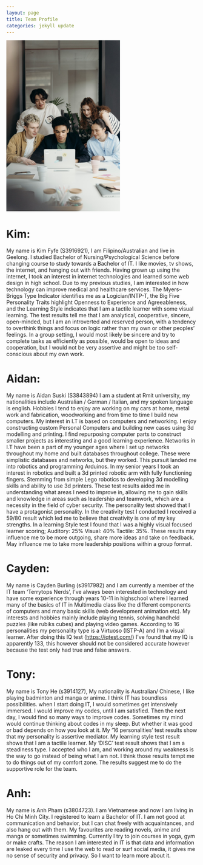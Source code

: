 ```yaml
---
layout: page
title: Team Profile
categories: jekyll update
---
```



<img src="pic/group1.jpg" width="300px">


# Kim:
My name is Kim Fyfe (S3916921), I am Filipino/Australian and live in Geelong. I studied Bachelor of Nursing/Psychological Science before changing course to study towards a Bachelor of IT. I like movies, tv shows, the internet, and hanging out with friends. Having grown up using the internet, I took an interest in internet technologies and learned some web design in high school. Due to my previous studies, I am interested in how technology can improve medical and healthcare services.
The Myers–Briggs Type Indicator identifies me as a Logician/INTP-T, the Big Five Personality Traits highlight Openness to Experience and Agreeableness, and the Learning Style indicates that I am a tactile learner with some visual learning. The test results tell me that I am analytical, cooperative, sincere, open-minded, but I am an introverted and reserved person, with a tendency to overthink things and focus on logic rather than my own or other peoples’ feelings. In a group setting, I would most likely be sincere and try to complete tasks as efficiently as possible, would be open to ideas and cooperation, but I would not be very assertive and might be too self-conscious about my own work.

# Aidan:
My name is Aidan Suski (S3843894) I am a student at Rmit university, my nationalities include Australian / German / Italian, and my spoken language is english. Hobbies I tend to enjoy are working on my cars at home, metal work and fabrication, woodworking and from time to time I build new computers. My interest in I.T is based on computers and networking. I enjoy constructing custom Personal Computers and building new cases using 3d modelling and printing. I find repurposing computer parts to construct smaller projects as interesting and a good learning experience. Networks in I.T have been a part of my younger ages where I set up networks throughout my home and built databases throughout college. These were simplistic databases and networks, but they worked. This pursuit landed me into robotics and programming Arduinos. In my senior years I took an interest in robotics and built a 3d printed robotic arm with fully functioning fingers. Stemming from simple Lego robotics to developing 3d modelling skills and ability to use 3d printers. These test results aided me in understanding what areas I need to improve in, allowing me to gain skills and knowledge in areas such as leadership and teamwork, which are a necessity in the field of cyber security.  The personality test showed that I have a protagonist personality. In the creativity test I conducted I received a 59/80 result which led me to believe that creativity is one of my key strengths. In a learning Style test I found that I was a highly visual focused learner scoring; Auditory: 25% Visual: 40% Tactile: 35%. These results may influence me to be more outgoing, share more ideas and take on feedback. May influence me to take more leadership positions within a group format.

# Cayden:
My name is Cayden Burling (s3917982) and I am currently a member of the IT team ‘Terrytops Nerds’, I’ve always been interested in technology and have some experience through years 10-11 in highschool where I learned many of the basics of IT in Multimedia class like the different components of computers and many basic skills (web development animation etc). My interests and hobbies mainly include playing tennis, solving handheld puzzles (like rubiks cubes) and playing video games. According to 16 personalities my personality type is a Virtuoso (ISTP-A) and I’m a visual learner. After doing this IQ test (https://iqtest.com/) I’ve found that my IQ is apparently 133, this however should not be considered accurate however because the test only had true and false answers.

# Tony:
My name is Tony He (s3914127), My nationality is Australian/ Chinese, I like playing badminton and manga or anime. I think IT has boundless possibilities. when I start doing IT, I would sometimes get intensively immersed. I would improve my codes, until I am satisfied. Then the next day, I would find so many ways to improve codes. Sometimes my mind would continue thinking about codes in my sleep. But whether it was good or bad depends on how you look at it. My ‘16 personalities’ test results show that my personality is assertive mediator. My learning style test result shows that I am a tactile learner. My ‘DISC’ test result shows that I am a steadiness type. I accepted who I am, and working around my weakness is the way to go instead of being what I am not. I think those results tempt me to do things out of my comfort zone. The results suggest me to do the supportive role for the team.

# Anh:
My name is Anh Pham (s3804723). I am Vietnamese and now I am living in Ho Chi Minh City. I registered to learn a Bachelor of IT. I am not good at communication and behavior, but I can chat freely with acquaintances, and also hang out with them. My favourites are reading novels, anime and manga or sometimes swimming. Currently I try to join courses in yoga, gym or make crafts. The reason I am interested in IT is that data and information are leaked every time I use the web to read or surf social media, it gives me no sense of security and privacy. So I want to learn more about it.
